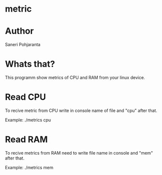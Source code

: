 # metric
# Author
Saneri Pohjaranta

# Whats that?
This programm show metrics of CPU and RAM from your linux device.

# Read CPU
To recive metric from CPU write in console name of file and "cpu" after that.

Example: ./metrics cpu

# Read RAM
To recive metrics from RAM need to write file name in console and "mem" after that.

Example: ./metrics mem
